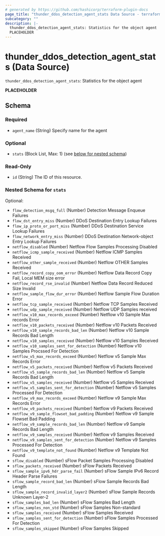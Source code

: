 ```yaml
---
# generated by https://github.com/hashicorp/terraform-plugin-docs
page_title: "thunder_ddos_detection_agent_stats Data Source - terraform-provider-thunder"
subcategory: ""
description: |-
  thunder_ddos_detection_agent_stats: Statistics for the object agent
  PLACEHOLDER
---
```


# thunder_ddos_detection_agent_stats (Data Source)

`thunder_ddos_detection_agent_stats`: Statistics for the object agent

__PLACEHOLDER__



<!-- schema generated by tfplugindocs -->
## Schema

### Required

- `agent_name` (String) Specify name for the agent

### Optional

- `stats` (Block List, Max: 1) (see [below for nested schema](#nestedblock--stats))

### Read-Only

- `id` (String) The ID of this resource.

<a id="nestedblock--stats"></a>
### Nested Schema for `stats`

Optional:

- `flow_detection_msgq_full` (Number) Detection Message Enqueue Failures
- `flow_dst_entry_miss` (Number) DDoS Destination Entry Lookup Failures
- `flow_ip_proto_or_port_miss` (Number) DDoS Destination Service Lookup Failures
- `flow_network_entry_miss` (Number) DDoS Destination Network-object Entry Lookup Failures
- `netflow_disabled` (Number) Netflow Flow Samples Processing Disabled
- `netflow_icmp_sample_received` (Number) Netflow ICMP Samples Received
- `netflow_other_sample_received` (Number) Netflow OTHER Samples Received
- `netflow_record_copy_oom_error` (Number) Netflow Data Record Copy Fail, Local MEM size error
- `netflow_record_rse_invalid` (Number) Netflow Data Record Reduced Size Invalid
- `netflow_sample_flow_dur_error` (Number) Netflow Sample Flow Duration Error
- `netflow_tcp_sample_received` (Number) Netflow TCP Samples Received
- `netflow_udp_sample_received` (Number) Netflow UDP Samples received
- `netflow_v10_max_records_exceed` (Number) Netflow v10 Sample Max records Error
- `netflow_v10_packets_received` (Number) Netflow v10 Packets Received
- `netflow_v10_sample_records_bad_len` (Number) Netflow v10 Sample Records Bad Length
- `netflow_v10_samples_received` (Number) Netflow v10 Samples Received
- `netflow_v10_samples_sent_for_detection` (Number) Netflow v10 Samples Procssed For Detection
- `netflow_v5_max_records_exceed` (Number) Netflow v5 Sample Max Records Error
- `netflow_v5_packets_received` (Number) Netflow v5 Packets Received
- `netflow_v5_sample_records_bad_len` (Number) Netflow v5 Sample Records Bad Length
- `netflow_v5_samples_received` (Number) Netflow v5 Samples Received
- `netflow_v5_samples_sent_for_detection` (Number) Netflow v5 Samples Processed For Detection
- `netflow_v9_max_records_exceed` (Number) Netflow v9 Sample Max Records Error
- `netflow_v9_packets_received` (Number) Netflow v9 Packets Received
- `netflow_v9_sample_flowset_bad_padding` (Number) Netflow v9 Sample Flowset Bad Padding
- `netflow_v9_sample_records_bad_len` (Number) Netflow v9 Sample Records Bad Length
- `netflow_v9_samples_received` (Number) Netflow v9 Samples Received
- `netflow_v9_samples_sent_for_detection` (Number) Netflow v9 Samples Processed For Detection
- `netflow_v9_template_not_found` (Number) Netflow v9 Template Not Found
- `sflow_disabled` (Number) sFlow Packet Samples Processing Disabled
- `sflow_packets_received` (Number) sFlow Packets Received
- `sflow_sample_ipv6_hdr_parse_fail` (Number) sFlow Sample IPv6 Record Header Parse Failures
- `sflow_sample_record_bad_len` (Number) sFlow Sample Records Bad Length
- `sflow_sample_record_invalid_layer2` (Number) sFlow Sample Records Unknown Layer-2
- `sflow_samples_bad_len` (Number) sFlow Samples Bad Length
- `sflow_samples_non_std` (Number) sFlow Samples Non-standard
- `sflow_samples_received` (Number) sFlow Samples Received
- `sflow_samples_sent_for_detection` (Number) sFlow Samples Processed For Detection
- `sflow_samples_skipped` (Number) sFlow Samples Skipped


